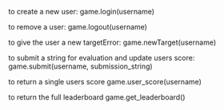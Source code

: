 to create a new user:
game.login(username)

to remove a user:
game.logout(username)

to give the user a new targetError:
game.newTarget(username)

to submit a string for evaluation and update users score:
game.submit(username, submission_string)

to return a single users score
game.user_score(username)

to return the full leaderboard
game.get_leaderboard()
